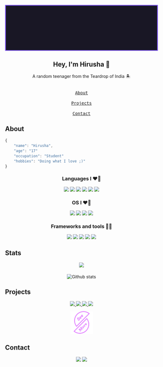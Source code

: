 <!-- Main image -->
<p align="center">
    <img src="data/hirusha.gif" alt="Hirusha">
</p>


<!-- Header & Description -->
<h2 align="center"><b>Hey, I'm Hirusha 👋</b></h2>
<p align="center">A random teenager from the Teardrop of India 🏝️</p>


<!-- Nav buttons -->
<p align="center">
    <kbd> <br> <a href="#about">About</a> <br> </kbd>
    <kbd> <br> <a href="#projects">Projects</a> <br> </kbd>
    <kbd> <br> <a href="#contact">Contact</a> <br> </kbd>
</p>


<!-- About section -->
## About

```js
{
    "name": "Hirusha",
    "age": "17"
    "occupation": "Student"
    "hobbies": "Doing what I love ;)"
}
```

<h3 align="center">Languages I ❤️‍🔥</h3>
<p align="center">
    <img src="https://img.shields.io/badge/Python-14354C?style=for-the-badge&logo=python&logoColor=white" />
    <img src="https://img.shields.io/badge/JavaScript-323330?style=for-the-badge&logo=javascript&logoColor=F0DB4F" />
    <img src="https://img.shields.io/badge/Dart-152030?style=for-the-badge&logo=dart&logoColor=32A4C6" />
    <img src="https://img.shields.io/badge/Bash-282a36.svg?style=for-the-badge&logo=gnubash&logoColor=white" />
    <img src="https://img.shields.io/badge/HTML5-E34F26?style=for-the-badge&logo=html5&logoColor=white" />
    <img src="https://img.shields.io/badge/CSS3-1572B6?style=for-the-badge&logo=css3&logoColor=white" />
</p>

<h3 align="center">OS I ❤️‍🔥</h3>
<p align="center">
    <img src="https://img.shields.io/badge/Arch_Linux-1793D1?style=for-the-badge&logo=arch-linux&logoColor=white" />
    <img src="https://img.shields.io/badge/Zorin-0078D6?style=for-the-badge&logo=zorin&logoColor=white" />
    <img src="https://img.shields.io/badge/Android-3DDC84?style=for-the-badge&logo=android&logoColor=white" />
    <img src="https://img.shields.io/badge/Windows-00a2ed?style=for-the-badge&logo=windows&logoColor=white" />
</p>

<h3 align="center">Frameworks and tools 👨‍🔬</h3>
<p align="center">
    <img src="https://img.shields.io/badge/FastAPI-009485?style=for-the-badge&logo=fastapi&logoColor=white" />
    <img src="https://img.shields.io/badge/Svelte-F66B0E?style=for-the-badge&logo=svelte&logoColor=white" />
    <img src="https://img.shields.io/badge/Nuxt-001E26?style=for-the-badge&logo=nuxt.js&logoColor=white" />
    <img src="https://img.shields.io/badge/Git-f14e32?style=for-the-badge&logo=git&logoColor=white" />
    <img src="https://img.shields.io/badge/Docker-0db7ed?style=for-the-badge&logo=docker&logoColor=white" />
</p>


<!-- Stats section -->
## Stats

<h4 align="center">
  <img src="https://komarev.com/ghpvc/?username=Itz-fork&style=for-the-badge&color=E384FF">
</h4>

<p align="center">
  <img src="https://github-readme-stats.vercel.app/api?username=Itz-fork&show_icons=true&theme=tokyonight" alt="Github stats"></img>
</p>


<!-- Projects section -->
## Projects

<p align="center">
    <a href="https://github.com/Itz-fork/py-trans">
        <img src="https://github-readme-stats.vercel.app/api/pin/?username=Itz-fork&repo=py-trans&cache_seconds=86400&theme=tokyonight">
    </a>
    <a href="https://github.com/Itz-fork/Chrofil">
        <img src="https://github-readme-stats.vercel.app/api/pin/?username=Itz-fork&repo=Chrofil&cache_seconds=86400&theme=tokyonight">
    </a>
    <a href="https://github.com/Itz-fork/Fake-agent">
        <img src="https://github-readme-stats.vercel.app/api/pin/?username=Itz-fork&repo=Fake-agent&cache_seconds=86400&theme=tokyonight">
    </a>
    <a href="https://github.com/Itz-fork/Gofile2">
        <img src="https://github-readme-stats.vercel.app/api/pin/?username=Itz-fork&repo=Gofile2&cache_seconds=86400&theme=tokyonight">
    </a>
</p>

<p align="center">
    <a href="https://github.com/Itz-fork?tab=repositories&q=&type=&language=&sort=stargazers">
        <img src="data/see-more.png" width="75" height="auto">
    </a>
</p>


<!-- Contact section -->
## Contact

<p align="center">
  <a href="https://t.me/Bruh_0x"><img src="https://img.shields.io/badge/Telegram-8FBDD3?style=for-the-badge&logo=telegram&logoColor=white"></a>
  <a href="mailto:git.itzfork@gmail.com"><img src="https://img.shields.io/badge/Gmail-CC704B?style=for-the-badge&logo=gmail&logoColor=white"></a>
</p>